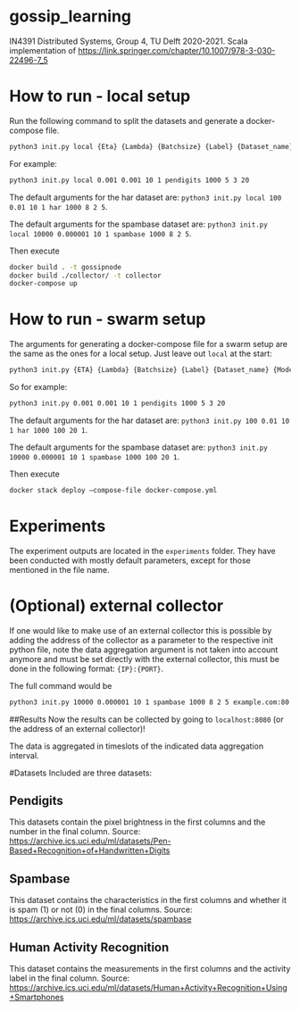 # gossip_learning
IN4391 Distributed Systems, Group 4, TU Delft 2020-2021.
Scala implementation of https://link.springer.com/chapter/10.1007/978-3-030-22496-7_5

# How to run - local setup

Run the following command to split the datasets and generate a docker-compose file.
```sh
python3 init.py local {Eta} {Lambda} {Batchsize} {Label} {Dataset_name} {Model_send_interval}  {Num_nodes} {Num_Neighbours} {Data_aggregation_interval_seconds}
``` 
For example:
```sh
python3 init.py local 0.001 0.001 10 1 pendigits 1000 5 3 20
```

The default arguments for the har dataset are: `python3 init.py local 100 0.01 10 1 har 1000 8 2 5`.

The default arguments for the spambase dataset are: `python3 init.py local 10000 0.000001 10 1 spambase 1000 8 2 5`.

Then execute
```sh
docker build . -t gossipnode
docker build ./collector/ -t collector
docker-compose up
```

# How to run - swarm setup

The arguments for generating a docker-compose file for a swarm setup are the same as the ones for a local setup. Just leave out `local` at the start:
```sh
python3 init.py {ETA} {Lambda} {Batchsize} {Label} {Dataset_name} {Model_send_interval}  {Num_nodes} {Num_Neighbours} {Data_aggregation_interval_seconds}
```
So for example:
```sh
python3 init.py 0.001 0.001 10 1 pendigits 1000 5 3 20
```

The default arguments for the har dataset are: `python3 init.py 100 0.01 10 1 har 1000 100 20 1`.

The default arguments for the spambase dataset are: `python3 init.py 10000 0.000001 10 1 spambase 1000 100 20 1`.

Then execute
```sh
docker stack deploy –compose-file docker-compose.yml 
```

# Experiments
The experiment outputs are located in the `experiments` folder. They have been conducted with mostly default parameters, except for those mentioned in the file name.

# (Optional) external collector
If one would like to make use of an external collector this is possible by adding the address of the collector as a 
parameter to the respective init python file, note the data aggregation argument is not taken into account anymore and must be set directly with the external collector, this must be done in the following format: `{IP}:{PORT}`.

The full command would be
```sh
python3 init.py 10000 0.000001 10 1 spambase 1000 8 2 5 example.com:80
```

##Results
Now the results can be collected by going to `localhost:8080` (or the address of an external collector)! 

The data is aggregated in timeslots of the indicated data aggregation interval.

#Datasets
Included are three datasets:

## Pendigits
This datasets contain the pixel brightness in the first columns and the number in the final column. Source: https://archive.ics.uci.edu/ml/datasets/Pen-Based+Recognition+of+Handwritten+Digits

## Spambase
This dataset contains the characteristics in the first columns and whether it is spam (1) or not (0) in the final columns. Source: https://archive.ics.uci.edu/ml/datasets/spambase

## Human Activity Recognition
This dataset contains the measurements in the first columns and the activity label in the final column. Source: https://archive.ics.uci.edu/ml/datasets/Human+Activity+Recognition+Using+Smartphones
